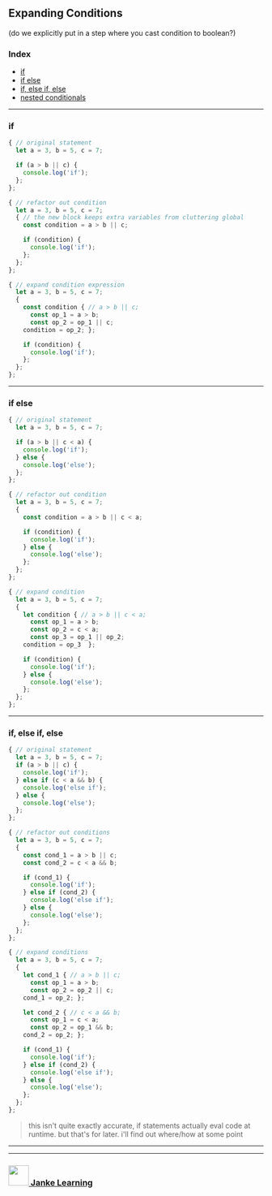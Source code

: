 ## Expanding Conditions

(do we explicitly put in a step where you cast condition to boolean?)

### Index
* [if](#if)
* [if else](#if-else) 
* [if, else if, else](#if-else-if-else)
* [nested conditionals](#nested-conditionals)

---

### if

```js 
{ // original statement
  let a = 3, b = 5, c = 7;

  if (a > b || c) {
    console.log('if');
  };  
};

{ // refactor out condition
  let a = 3, b = 5, c = 7;
  { // the new block keeps extra variables from cluttering global
    const condition = a > b || c;

    if (condition) {
      console.log('if');
    };  
  };
};

{ // expand condition expression
  let a = 3, b = 5, c = 7;
  {
    const condition { // a > b || c;
      const op_1 = a > b;
      const op_2 = op_1 || c;
    condition = op_2; };

    if (condition) {
      console.log('if');
    };  
  };
};
```

---

### if else

```js
{ // original statement
  let a = 3, b = 5, c = 7;

  if (a > b || c < a) {
    console.log('if');
  } else {
    console.log('else');
  };
};

{ // refactor out condition
  let a = 3, b = 5, c = 7;
  { 
    const condition = a > b || c < a;

    if (condition) {
      console.log('if');
    } else {
      console.log('else');
    };
  };
};

{ // expand condition
  let a = 3, b = 5, c = 7;
  { 
    let condition { // a > b || c < a;
      const op_1 = a > b;
      const op_2 = c < a;
      const op_3 = op_1 || op_2;
    condition = op_3  };

    if (condition) {
      console.log('if');
    } else {
      console.log('else');
    };
  };
};
```

---

### if, else if, else

```js
{ // original statement
  let a = 3, b = 5, c = 7;
  if (a > b || c) {
    console.log('if');
  } else if (c < a && b) {
    console.log('else if');
  } else {
    console.log('else');
  };
};

{ // refactor out conditions
  let a = 3, b = 5, c = 7;
  {
    const cond_1 = a > b || c;
    const cond_2 = c < a && b;

    if (cond_1) {
      console.log('if');
    } else if (cond_2) {
      console.log('else if');
    } else {
      console.log('else');
    };
  };
};

{ // expand conditions
  let a = 3, b = 5, c = 7;
  {
    let cond_1 { // a > b || c;
      const op_1 = a > b;
      const op_2 = op_2 || c;
    cond_1 = op_2; };

    let cond_2 { // c < a && b;
      const op_1 = c < a;
      const op_2 = op_1 && b;
    cond_2 = op_2; };

    if (cond_1) {
      console.log('if');
    } else if (cond_2) {
      console.log('else if');
    } else {
      console.log('else');
    };
  };
};
```

> this isn't quite exactly accurate, if statements actually eval code at runtime. but that's for later. i'll find out where/how at some point

___
___
### <a href="http://janke-learning.org" target="_blank"><img src="https://user-images.githubusercontent.com/18554853/50098409-22575780-021c-11e9-99e1-962787adaded.png" width="40" height="40"></img> Janke Learning</a>
